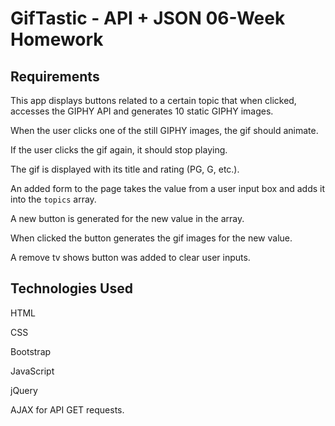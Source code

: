 #  GifTastic - API + JSON   06-Week  Homework

## Requirements 

This app displays buttons related to a certain topic that when clicked, accesses the GIPHY API and generates 10 static GIPHY images. 

When the user clicks one of the still GIPHY images, the gif should animate.

If the user clicks the gif again, it should stop playing.

The gif is displayed with its title and rating (PG, G, etc.).

An added form to the page takes the value from a user input box and adds it into the `topics` array. 

A new button is generated for the new value in the array.

When clicked the button generates the gif images for the new value.

A remove tv shows button was added to clear user inputs.

## Technologies Used

HTML

CSS

Bootstrap

JavaScript

jQuery

AJAX for API GET requests.

